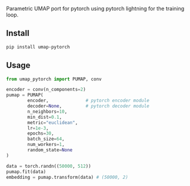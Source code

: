 Parametric UMAP port for pytorch using pytorch lightning for the training loop.

## Install
```bash
pip install umap-pytorch
```

## Usage

```py
from umap_pytorch import PUMAP, conv

encoder = conv(n_components=2)
pumap = PUMAP(
        encoder,              # pytorch encoder module
        decoder=None,         # pytorch decoder module
        n_neighbors=10,
        min_dist=0.1,
        metric="euclidean",
        lr=1e-3,
        epochs=30,
        batch_size=64,
        num_workers=1,
        random_state=None
)

data = torch.randn((50000, 512))
pumap.fit(data)
embedding = pumap.transform(data) # (50000, 2)
```
